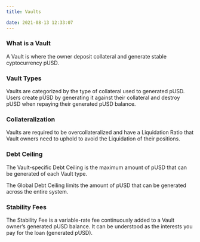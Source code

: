 ```yaml
---
title: Vaults

date: 2021-08-13 12:33:07
---
```


### What is a Vault 

A Vault is where the owner deposit collateral and generate stable cyptocurrency pUSD.

### Vault Types 
Vaults are categorized by the type of collateral used to generated pUSD. Users create pUSD by generating it against their collateral and destroy pUSD when repaying their generated pUSD balance.

### Collateralization 
Vaults are required to be overcollateralized and have a Liquidation Ratio that Vault owners need to uphold to avoid the Liquidation of their positions.

### Debt Ceiling
The Vault-specific Debt Ceiling is the maximum amount of pUSD that can be generated of each Vault type. 

The Global Debt Ceiling limits the amount of pUSD that can be generated across the entire system.

### Stability Fees
The Stability Fee is a variable-rate fee continuously added to a Vault owner’s generated pUSD balance. It can be understood as the interests you pay for the loan (generated pUSD). 


